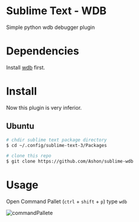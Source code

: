 # Sublime Text - WDB
Simple python wdb debugger plugin

# Dependencies
Install [wdb](https://github.com/Kozea/wdb) first.

# Install
Now this plugin is very inferior.

## Ubuntu

``` bash
# chdir sublime text package directory
$ cd ~/.config/sublime-text-3/Packages

# clone this repo
$ git clone https://github.com/Ashon/sublime-wdb
```

# Usage
Open Command Pallet (`ctrl` + `shift` + `p`)
type `wdb`

![commandPallete](https://raw.githubusercontent.com/ashon/sublime-wdb/master/assets/wdb_in_sublime.png)
